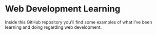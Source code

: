 # Web Development Learning
Inside this GitHub repository you'll find some examples of what I've been learning and doing regarding web development.
